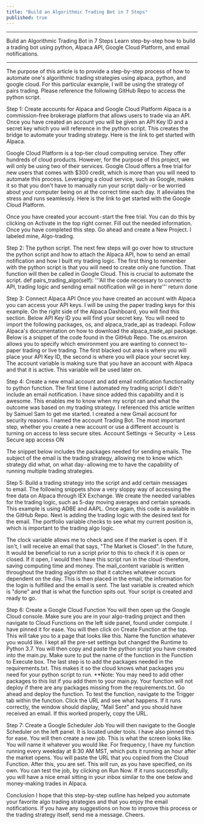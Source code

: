```yaml
---
title: "Build an Algorithmic Trading Bot in 7 Steps"
published: true
---
```

---

Build an Algorithmic Trading Bot in 7 Steps
Learn step-by-step how to build a trading bot using python, Alpaca API, Google Cloud Platform, and email notifications.


---

The purpose of this article is to provide a step-by-step process of how to automate one's algorithmic trading strategies using alpaca, python, and google cloud. For this particular example, I will be using the strategy of pairs trading. Please reference the following GitHub Repo to access the python script.


Step 1: Create accounts for Alpaca and Google Cloud Platform
Alpaca is a commission-free brokerage platform that allows users to trade via an API. Once you have created an account you will be given an API Key ID and a secret key which you will reference in the python script. This creates the bridge to automate your trading strategy. Here is the link to get started with Alpaca.


Google Cloud Platform is a top-tier cloud computing service. They offer hundreds of cloud products. However, for the purpose of this project, we will only be using two of their services. Google Cloud offers a free trial for new users that comes with $300 credit, which is more than you will need to automate this process. Leveraging a cloud service, such as Google, makes it so that you don't have to manually run your script daily - or be worried about your computer being on at the correct time each day. It alleviates the stress and runs seamlessly. Here is the link to get started with the Google Cloud Platform.


Once you have created your account - start the free trial. You can do this by clicking on Activate in the top right corner.
Fill out the needed information. Once you have completed this step. Go ahead and create a New Project. I labeled mine, Algo-trading.


Step 2: The python script.
The next few steps will go over how to structure the python script and how to attach the Alpaca API, how to send an email notification and how I built my trading logic. The first thing to remember with the python script is that you will need to create only one function. That function will then be called in Google Cloud. This is crucial to automate the script.
def pairs_trading_algo(self):
'''All the code necessary to connect to API, trading logic and sending email notification will go in here'''
return done


Step 3: Connect Alpaca API
Once you have created an account with Alpaca you can access your API keys. I will be using the paper trading keys for this example. On the right side of the Alpaca Dashboard, you will find this section. Below API Key ID you will find your secret key.
You will need to import the following packages, os, and alpaca_trade_api as tradeapi. Follow Alpaca's documentation on how to download the alpaca_trade_api package. Below is a snippet of the code found in the GitHub Repo.
The os.environ allows you to specify which environment you are wanting to connect to - paper trading or live trading.
The first blacked out area is where you will place your API Key ID, the second is where you will place your secret key.
The account variable is making sure that you have an account with Alpaca and that it is active. This variable will be used later on.


Step 4: Create a new email account and add email notification functionality to python function.
The first time I automated my trading script I didn't include an email notification. I have since added this capability and it is awesome. This enables me to know when my script ran and what the outcome was based on my trading strategy. I referenced this article written by Samuel Sam to get me started.
I created a new Gmail account for security reasons. I named the account Trading Bot. The most important step, whether you create a new account or use a different account is turning on access to less secure sites. Account Settings → Security → Less Secure app access ON


The snippet below includes the packages needed for sending emails. The subject of the email is the trading strategy, allowing me to know which strategy did what, on what day - allowing me to have the capability of running multiple trading strategies.


Step 5: Build a trading strategy into the script and add certain messages to email.
The following snippets show a very sloppy way of accessing the free data on Alpaca through IEX Exchange. We create the needed variables for the trading logic, such as 5-day moving averages and certain spreads. This example is using ADBE and AAPL. Once again, this code is available in the GitHub Repo.
Next is adding the trading logic with the desired text for the email. The portfolio variable checks to see what my current position is, which is important to the trading algo logic.


The clock variable allows me to check and see if the market is open. If it isn't, I will receive an email that says, "The Market is Closed". In the future, It would be beneficial to run a script prior to this to check if it is open or closed. If it open, I would then have this script run in the cloud - therefore, saving computing time and money.
The mail_content variable is written throughout the trading algorithm so that it catches whatever occurs dependent on the day. This is then placed in the email, the information for the login is fulfilled and the email is sent.
The last variable is created which is "done" and that is what the function spits out. Your script is created and ready to go.



Step 6: Create a Google Cloud Function
You will then open up the Google Cloud console. Make sure you are in your algo-trading project and then navigate to Cloud Functions on the left side panel, found under compute. I have pinned it for ease.
You will then click on Create Function at the top. This will take you to a page that looks like this.
Name the function whatever you would like. I kept all the pre-set settings but changed the Runtime to Python 3.7. You will then copy and paste the python script you have created into the main.py. Make sure to put the name of the function in the Function to Execute box.
The last step is to add the packages needed in the requirements.txt. This makes it so the cloud knows what packages you need for your python script to run. **Note: You may need to add other packages to this list if you add them to your main.py. Your function will not deploy if there are any packages missing from the requirements.txt. Go ahead and deploy the function.
To test the function, navigate to the Trigger tab within the function.
Click the URL and see what happens. If it runs correctly, the window should display, "Mail Sent" and you should have received an email. If this worked properly, copy the URL.



Step 7: Create a Google Scheduler Job
You will then navigate to the Google Scheduler on the left panel. It is located under tools. I have also pinned this for ease.
You will then create a new job.
This is what the screen looks like.
You will name it whatever you would like. For frequency, I have my function running every weekday at 8:30 AM MST, which puts it running an hour after the market opens.
You will paste the URL that you copied from the Cloud Function. After this, you are set. This will run, as you have specified, on its own. You can test the job, by clicking on Run Now.
If it runs successfully, you will have a nice email sitting in your inbox similar to the one below and money-making trades in Alpaca.


Conclusion
I hope that this step-by-step outline has helped you automate your favorite algo trading strategies and that you enjoy the email notifications. If you have any suggestions on how to improve this process or the trading strategy itself, send me a message.
Cheers.

